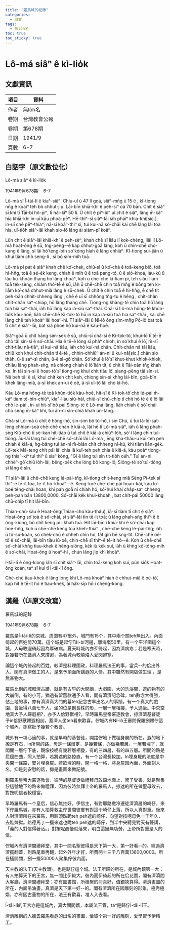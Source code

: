 ```yaml
---
title: "羅馬城的紀錄"
categories:
  - 散文
tags:
  - 無lo̍h名
toc: true
toc_sticky: true
---
```


# Lô-má siâⁿ ê kì-lio̍k

## 文獻資訊

| 項目 | 資料 |
|---|---|
| 作者 | 無lo̍h名 |
| 卷期 | 台灣教會公報 |
| 卷期 | 第678期 |
| 日期 | 1941/9 |
| 頁數 | 6-7 |

## 白話字（原文數位化）

Lô-má siâⁿ ê kì-lio̍k

1941年9月678期    6-7

Lô-má sī Í-tāi-lī ê kiaⁿ-siâⁿ. Chiu-uî ū 47 lí goā, siâⁿ-mn̂g ū 15 ê , kî-tiong nn̄g ê koaiⁿ teh bô chhut-ji̍p. Lāi-bīn khiā-khí ê peh-sìⁿ oá 70 bān. Chit ê siâⁿ sī khí tī Tāi-bí hô-piⁿ, lī hái-kîⁿ 50 lí. Ū chi̍t ê pîⁿ-iûⁿ uî chit ê siâⁿ, lâng m̄-káⁿ hia khiā-khí in-uī kāu phoà-pēⁿ. Hē-thiⁿ-sî siâⁿ-lāi ia̍h pháiⁿ khia-khí[sic.], in-uī chē pēⁿ-thiàⁿ; nā-sī koâⁿ-thiⁿ sî, tuì kuí-nā só͘-chāi kài chē lâng lâi toà hia, uī-tio̍h siâⁿ-lāi khah sio-lō lâng ài siám-pī koâⁿ.

Lūn chit ê siâⁿ-lāi khiā-khí ê peh-sèⁿ, khah chē sī liāu lí kok-chèng, liāi lí Lô-má hoat-ông ê sū, tng-peng--ê kap chhut-goā lâng, koh ū chin-chē chò-kang ê lâng, sī lâi hō͘ téng-bīn só͘ kóng hiah ê lâng chhiàⁿ. Kî-tiong sui-jiân ū khui tiàm chò seng-lí , sī bô sím-mi̍h toā.

Lô-má pí pa̍t ê siâⁿ khah chē kó͘-chek, chiū-sī ū kó͘-chá ê toā-keng biō, toā hì-hn̂g, toā ê sé-e̍k keng, chiah ê mi̍h ū ê toā pang-tó, ū ê sió-khoá, iáu-kú ū lâu kū-khoán thang hō͘ lâng khoàⁿ, koh ū chē-chē kì-liām pi, teh siàu-liām toā tek-sèng, chiàm thó͘-tē ê sū, ia̍h ū chē-chē chin toā mn̂g ê bōng teh kì-liām kó͘-chá chhut-miâ lâng ê sū-chek. Ū chi̍t ê chin toā ê hì-hn̂g, ē chē tit peh-bān chhit-chheng lâng , chē ê uī sī chhòng tn̂g-tu ê hêng , chi̍t-chân chi̍t-chân saⁿ-chiap, hō͘ lâng thang chē. Tiong-ng khàng-tē chin toā hō͘ lâng toà hia saⁿ-thâi, ia̍h hō͘ lâng kap iá-siù saⁿ-thâi. Chá-sî Lô-má hông-tè khún-tio̍k kàu-hoē, lia̍h chē-chē Ki-tok-tô͘ hō͘ in kap iá-siù toà hia saⁿ-thâi , kài chē lâng chē teh khoàⁿ lâi hoaⁿ-hí. Tī siâⁿ-lāi ū Nî-lô ông sím-mn̄g Pó-lô bat toà tī chit ê siâⁿ-lāi, bat siá phoe hō͘ kuí-nā ê kàu-hoē.

Siâⁿ-goā ū chi̍t hāng sim-sek ê sū, chiū-sī chá-sî ê Ki-tok-tô͘, khui-lō͘ tī tē-ē chò tâi sin-si ê só͘-chāi. Hia ê tē-ē lóng sī phàⁿ chioh, in só͘ khui ê lō͘, m̄-sī chi̍t-tiâu nā-tiāⁿ, sī kuí-nā tiâu, ia̍h chò kuí-nā chân. Chi̍t-chân nā tâi liáu, chiū koh khui chi̍t-chân tī ē-té , chhin-chhiūⁿ án-ni ū kui-nā[sic.] chân sio tha̍h, ū-ê saⁿ-sì chân, ū-ê sì-gō͘ chân. Só͘ khui ê lō͘ sī khut-khut khiok-khiok, chiàu lâng phah-sǹg, nā chiong chiah ê lō͘ lia̍h ti̍t, ū chi̍t ê Tâi-oân tn̂g khah ke. In tâi sin-si ê hoat-tō͘ sī tiong-ng khui chi̍t tiâu lō͘, siang-pêng tâi sin-si. Nā beh tâi ê sî, khui chi̍t keh chi̍t keh, chiong sin-si khǹg lāi-bīn, goā-bīn khek lâng-miâ, á-sī khek an-uì ê oē, á-sī uī-tô͘ lâi chò kì-hō.

Kàu Lô-má hông-tè toā khún-tio̍k kàu-hoē, hit-sî ê Ki-tok-tô͘ chò lé-pài m̄-káⁿ tiàm tē-bīn-chiūⁿ, kiaⁿ-liáu siū-hāi, chiū-sī chū-chi̍p tī chit hō tē ē ê lō͘ lâi chò lé-pài , in-uī hit-sî bô pài Siōng-tè ê Lô-má lâng, lia̍h chiah ê só͘-chāi chò sèng m̄-káⁿ khì, tuì án-ni sìn-chiá khah ún-tàng.

Chá-sî Lô-má ū chi̍t ê hông-hō͘, sìn-sim bô tú-hó, i sìn Chú, ū tuì Iâ-lō͘-sat-léng chhian-soá chē-chē chàn ê kiā-á, lâi hē tī Lô-má siâⁿ, ia̍h ū lâng phah-sǹg Kiù-chú tī sè-kan hit-tia̍p ū tuì chit ê kiā-á chiūⁿ-lo̍h, só͘-í lâng chin tuì-tiōng. āu-lâi lâng tuì chē-chē só͘-chāi lâi Lô-má , ēng kha-thâu-u kuī-teh peh chiah ê kiā-á, ǹg-bāng tuì án-ni m̄-bián chi̍t chheng nî-kú, khì tiàm liān-ge̍k. Lō͘-tek Má-teng chi̍t pái lâi chia iā kuī-teh peh chia ê kiā-á, kàu poàⁿ tiong-ng thiaⁿ-kìⁿ tuì thiⁿ ū siaⁿ kóng, "Gī ê lâng tuì sìn tit-tio̍h oa̍h." Tuì án-ni chhéⁿ-gō͘ chiū lo̍h-lâi, bêng-pe̍k che lóng bô kong-lô, Siōng-tè só͘ tuì-tiōng sī lâng ê sìn.

Tī siâⁿ-lāi ū chē-chē keng lé-pài-tn̂g, kî-tiong chi̍t-keng miâ Sèng Pí-tek sī thiⁿ-ē tē-it toā, tē-it hó-khoàⁿ--ê. Keng-koè chē-chē pái hoan-kài, kàu lō͘-boé têng-chài hoan, khí pah goā nî chiah hó, só͘-huì khai cha̍p-saⁿ chheng peh-pah bān 13800,0000. Só͘-chāi ke̍k khui-khoah , bat chi̍t-pái 50000 lâng chū-chi̍p tī hit lāi-bīn.

Thian-chú-kàu ê Hoat-ông(Thian-chú kàu-thâu), iā-sī tiàm tī chit ê siâⁿ. Hoat-ông só͘ toà ê só͘-chāi, sī siâⁿ-lāi tìn tē-it toā; ū lâng phah-sǹg thiⁿ-ē ê ông-kiong, bô chi̍t keng pí i khah toā. Hit lāi-bīn i khiā-khí ê só͘-chāi kap hoe-hn̂g, koh ū chē-chē keng toā kheh-thiaⁿ , chē-chē keng lé-pài-tn̂g; ia̍h ū tô͘-su-koán, só͘ chek-chū ê chheh chin hó, ta̍t gîn bē sǹg-tit. Chē-chē oē-tô͘ ê só͘-chāi, lāi-bīn tiàu iû-oē, chin-chē sī thiⁿ-ē tē-it hó--ê. Koh ū chē-chē só͘-chāi khǹg tiau-khek ê hêng-siōng, ke̍k iù ke̍k suí, ia̍h ū khǹg kó͘-tóng-mi̍h ê só͘-chāi, Hoat-ông ū hoaⁿ-hí , chún lâng ji̍p khì khoàⁿ.

Í-tāi-lī ê ông-kiong ia̍h sī chit siâⁿ-lāi, chin toā-keng koh suí, pún sio̍k Hoat-ông koán, taⁿ sī kui tī Í-tāi-lī ông.

Chē-chē tiau-khek ê lâng lóng khì Lô-má khoàⁿ hiah ê chhut-miâ ê oē-tô͘, kap hit ê tē-it hó ê tiau-khek, ài ha̍k-si̍p hō͘ i cheng-kong.

## 漢羅（Ùi原文改寫）

羅馬城的記錄

1941年9月678期    6-7

羅馬是Í-tāi-lī的京城。周圍有47里外，城門有15个，其中兩个關teh無出入。內面徛起的百姓倚70萬。這个城是起佇Tāi-bí河邊，離海墘50里。有一个平洋圍這个城，人毋敢遐徛起因為厚破病。夏天時城內亦歹徛起，因為濟病疼；若是寒天時，對幾若所在蓋濟人來蹛遐，為著城內較燒烙人愛閃避寒。

論這个城內徛起的百姓，較濟是料理國政，料理羅馬法王的事，當兵--的佮出外人，閣有真濟做工的人，是來予頂面所講遐的人倩。其中雖然有開店做生理 ，是無甚物大。

羅馬比別的城較濟古蹟，就是有古早的大間廟，大戲園，大的洗浴間，遮的物有的大崩倒，有的小可，猶過有留舊款通予人看，閣有濟濟記念碑，teh數念大得勝，佔土地的事，亦有濟濟真大門的墓teh記念古早出名人的事蹟。有一个真大的戲園，會坐得八萬七千人，坐的位是創長株的形，一層一層相接，予人通坐。中央空地真大予人蹛遐相?，亦予人佮野獸相?。早時羅馬皇帝窘逐教會，掠濟濟基督徒予in佮野獸蹛遐相刣，蓋濟人坐teh看來歡喜。佇城內有Nî-lô王審問保羅捌蹛佇這个城內，捌寫批予幾若个教會。

城外有一項心適的事，就是早時的基督徒，開路佇地下做埋身屍的所在。遐的地下攏是冇石，in所開的路，毋是一條爾定，是幾若條，亦做幾若層。一層若埋了，就閣開一層佇下底，親像按呢有幾若層相疊，有的三四層，有的四五層。所開的路是屈屈曲曲，照人拍算，若將遮的路掠直，有一个台灣長較加。In埋身屍的法度是中央開一條路，雙爿埋身屍。若欲埋的時，開一格一格，將身屍囥內面，外面刻人名，抑是刻安慰的話，抑是畫圖來做記號。

到羅馬皇帝大窘逐教會，彼時的基督徒做禮拜毋敢踮地面上，驚了受害，就是聚集佇這號地下的路來做禮拜，因為彼時無拜上帝的羅馬人，掠遮的所在做聖毋敢去，對按呢信者較穩當。

早時羅馬有一个皇后，信心無拄好，伊信主，有對耶路撒冷遷徙濟濟層的崎仔，來下佇羅馬城，亦有人拍算救主佇世間彼霎有對這个崎仔上落，所以人真對重。後來人對濟濟所在來羅馬，用跤頭趺跪teh peh遮的崎仔，向望對按呢毋免一千年久，去踮煉獄。路德馬丁一擺來遮也跪teh peh遮的崎仔，到半中央聽見對天有聲講，「義的人對信得著活。」對按呢醒悟就落來，明白這攏無功勞，上帝所對重是人的信。

佇城內有濟濟間禮拜堂，其中一間名聖彼得是天下第一大，第一好看--的。經過濟濟擺翻蓋，到路尾重再翻，起外外年才好，所費開十三千八百萬13800,0000。所在極開闊，捌一擺50000人聚集佇彼內面。

天主教的法王(天主教頭)，也是踮佇這个城。法王所蹛的所在，是城內鎮第一大；有人拍算天下的王宮，無一間比伊較大。彼內面伊徛起的所在佮花園，閣有濟濟間大客廳，濟濟間禮拜堂；亦有圖書館，所積聚的冊真好，值銀袂算得。濟濟畫圖的所在，內面吊油畫，真濟是天下第一好--的。閣有濟濟所在囥雕刻的形象，極秀極媠，亦有囥古董物的所在，法王有歡喜，准人入去看。

Í-tāi-lī的王宮亦是這城內，真大間閣媠，本屬法王管，taⁿ是歸佇Í-tāi-lī王。

濟濟雕刻的人攏去羅馬看遐的出名的畫圖，佮彼个第一好的雕刻，愛學習予伊精工。
